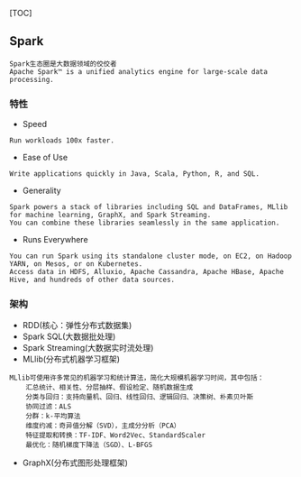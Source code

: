 [TOC]
## Spark
``` 
Spark生态圈是大数据领域的佼佼者
Apache Spark™ is a unified analytics engine for large-scale data processing.
```

### 特性
- Speed
``` 
Run workloads 100x faster. 
```
- Ease of Use
``` 
Write applications quickly in Java, Scala, Python, R, and SQL. 
```
- Generality
``` 
Spark powers a stack of libraries including SQL and DataFrames, MLlib for machine learning, GraphX, and Spark Streaming. 
You can combine these libraries seamlessly in the same application.
```
- Runs Everywhere
``` 
You can run Spark using its standalone cluster mode, on EC2, on Hadoop YARN, on Mesos, or on Kubernetes. 
Access data in HDFS, Alluxio, Apache Cassandra, Apache HBase, Apache Hive, and hundreds of other data sources.
```

### 架构
- RDD(核心：弹性分布式数据集)
- Spark SQL(大数据批处理)
- Spark Streaming(大数据实时流处理)
- MLlib(分布式机器学习框架)
``` 
MLlib可使用许多常见的机器学习和统计算法，简化大规模机器学习时间，其中包括：
    汇总统计、相关性、分层抽样、假设检定、随机数据生成
    分类与回归：支持向量机、回归、线性回归、逻辑回归、决策树、朴素贝叶斯
    协同过滤：ALS
    分群：k-平均算法
    维度约减：奇异值分解（SVD），主成分分析（PCA）
    特征提取和转换：TF-IDF、Word2Vec、StandardScaler
    最优化：随机梯度下降法（SGD）、L-BFGS
```
- GraphX(分布式图形处理框架)
